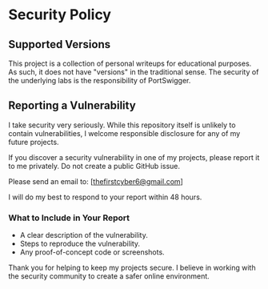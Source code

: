 # Security Policy

## Supported Versions

This project is a collection of personal writeups for educational purposes. As such, it does not have "versions" in the traditional sense. The security of the underlying labs is the responsibility of PortSwigger.

## Reporting a Vulnerability

I take security very seriously. While this repository itself is unlikely to contain vulnerabilities, I welcome responsible disclosure for any of my future projects.

If you discover a security vulnerability in one of my projects, please report it to me privately. Do not create a public GitHub issue.

Please send an email to: [thefirstcyber6@gmail.com]

I will do my best to respond to your report within 48 hours.

### What to Include in Your Report
*   A clear description of the vulnerability.
*   Steps to reproduce the vulnerability.
*   Any proof-of-concept code or screenshots.

Thank you for helping to keep my projects secure. I believe in working with the security community to create a safer online environment.
